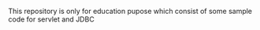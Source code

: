 This repository is only for education pupose which consist of some sample code for servlet and JDBC
